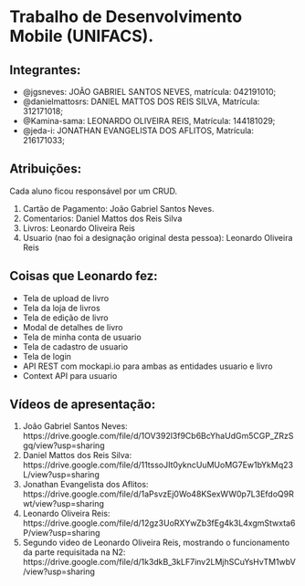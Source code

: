 <h1>Trabalho de Desenvolvimento Mobile (UNIFACS).</h1>

<h2>Integrantes:</h2>
<ul>
  <li>@jgsneves: JOÃO GABRIEL SANTOS NEVES, matrícula: 042191010;</li>
  <li>@danielmattosrs: DANIEL MATTOS DOS REIS SILVA, Matrícula: 312171018;</li>
  <li>@Kamina-sama: LEONARDO OLIVEIRA REIS, Matrícula: 144181029;</li>
  <li>@jeda-i: JONATHAN EVANGELISTA DOS AFLITOS, Matrícula: 216171033;</li>
</ul>

<h2>Atribuições:</h2>
Cada aluno ficou responsável por um CRUD.
<ol>
  <li>Cartão de Pagamento: João Gabriel Santos Neves.</li>
  <li>Comentarios: Daniel Mattos dos Reis Silva</li>
  <li>Livros: Leonardo Oliveira Reis</li>
  <li>Usuario (nao foi a designação original desta pessoa): Leonardo Oliveira Reis</li>
</ol>

<h2>Coisas que Leonardo fez:</h2>
<ul>
  <li>Tela de upload de livro</li>
  <li>Tela da loja de livros</li>
  <li>Tela de edição de livro</li>
  <li>Modal de detalhes de livro</li>
  <li>Tela de minha conta de usuario</li>
  <li>Tela de cadastro de usuario</li>
  <li>Tela de login</li>
  <li>API REST com mockapi.io para ambas as entidades usuario e livro</li>
  <li>Context API para usuario</li>
</ul>

<h2>Vídeos de apresentação:</h2>
<ol>
  <li>João Gabriel Santos Neves: https://drive.google.com/file/d/1OV392l3f9Cb6BcYhaUdGm5CGP_ZRzSgq/view?usp=sharing </li>
  <li>Daniel Mattos dos Reis Silva: https://drive.google.com/file/d/11tssoJIt0ykncUuMUoMG7Ew1bYkMq23L/view?usp=sharing </li>
  <li>Jonathan Evangelista dos Aflitos: https://drive.google.com/file/d/1aPsvzEj0Wo48KSexWW0p7L3EfdoQ9Rwt/view?usp=sharing </li>
  <li>Leonardo Oliveira Reis: https://drive.google.com/file/d/12gz3UoRXYwZb3fEg4k3L4xgmStwxta6P/view?usp=sharing</li>
  <li>Segundo video de Leonardo Oliveira Reis, mostrando o funcionamento da parte requisitada na N2: https://drive.google.com/file/d/1k3dkB_3kLF7inv2LMjhSCuYsHvTM1wbV/view?usp=sharing</li>
</ol>
